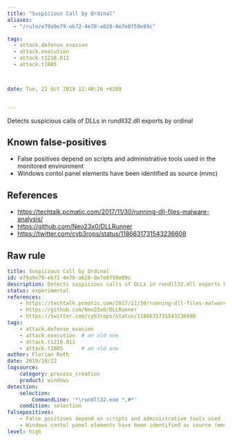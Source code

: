 ```yaml
---
title: "Suspicious Call by Ordinal"
aliases:
  - "/rule/e79a9e79-eb72-4e78-a628-0e7e8f59e89c"

tags:
  - attack.defense_evasion
  - attack.execution
  - attack.t1218.011
  - attack.t1085



date: Tue, 22 Oct 2019 12:40:26 +0200


---
```


Detects suspicious calls of DLLs in rundll32.dll exports by ordinal

<!--more-->


## Known false-positives

* False positives depend on scripts and administrative tools used in the monitored environment
* Windows contol panel elements have been identified as source (mmc)



## References

* https://techtalk.pcmatic.com/2017/11/30/running-dll-files-malware-analysis/
* https://github.com/Neo23x0/DLLRunner
* https://twitter.com/cyb3rops/status/1186631731543236608


## Raw rule
```yaml
title: Suspicious Call by Ordinal
id: e79a9e79-eb72-4e78-a628-0e7e8f59e89c
description: Detects suspicious calls of DLLs in rundll32.dll exports by ordinal
status: experimental
references:
    - https://techtalk.pcmatic.com/2017/11/30/running-dll-files-malware-analysis/
    - https://github.com/Neo23x0/DLLRunner
    - https://twitter.com/cyb3rops/status/1186631731543236608
tags:
    - attack.defense_evasion
    - attack.execution  # an old one
    - attack.t1218.011
    - attack.t1085      # an old one
author: Florian Roth
date: 2019/10/22
logsource:
    category: process_creation
    product: windows
detection:
    selection:
        CommandLine: '*\rundll32.exe *,#*'
    condition: selection
falsepositives:
    - False positives depend on scripts and administrative tools used in the monitored environment
    - Windows contol panel elements have been identified as source (mmc)
level: high

```
